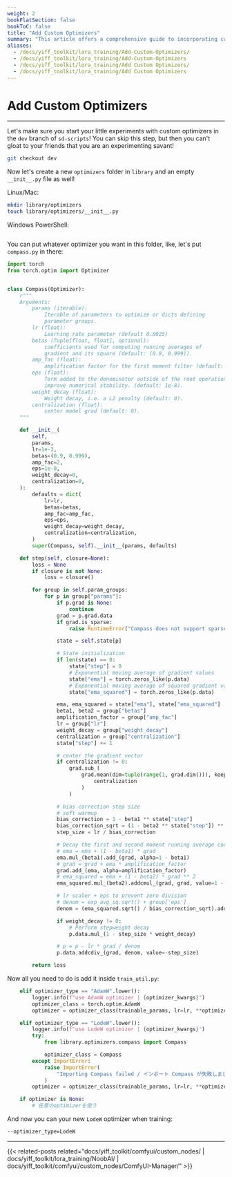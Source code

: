```yaml
---
weight: 2
bookFlatSection: false
bookToC: false
title: "Add Custom Optimizers"
summary: "This article offers a comprehensive guide to incorporating custom optimizers into the `sd-scripts` library. It covers the process of setting up a new optimizers folder and crafting a custom optimizer class using Python."
aliases:
  - /docs/yiff_toolkit/lora_training/Add-Custom-Optimizers/
  - /docs/yiff_toolkit/lora_training/Add-Custom-Optimizers
  - /docs/yiff_toolkit/lora_training/Add Custom Optimizers/
  - /docs/yiff_toolkit/lora_training/Add Custom Optimizers
---
```


<!--markdownlint-disable MD025 -->

# Add Custom Optimizers

---

Let's make sure you start your little experiments with custom optimizers in the `dev` branch of `sd-scripts`! You can skip this step, but then you can't gloat to your friends that you are an experimenting savant!

```bash
git checkout dev
```

Now let's create a new `optimizers` folder in `library` and an empty `__init__.py` file as well!

Linux/Mac:

```bash
mkdir library/optimizers
touch library/optimizers/__init__.py
```

Windows PowerShell:

```pwsh
```

You can put whatever optimizer you want in this folder, like, let's put `compass.py` in there:

```py
import torch
from torch.optim import Optimizer


class Compass(Optimizer):
    r"""
    Arguments:
        params (iterable):
            Iterable of parameters to optimize or dicts defining
            parameter groups.
        lr (float):
            Learning rate parameter (default 0.0025)
        betas (Tuple[float, float], optional):
            coefficients used for computing running averages of
            gradient and its square (default: (0.9, 0.999)).
        amp_fac (float):
            amplification factor for the first moment filter (default: 2).
        eps (float):
            Term added to the denominator outside of the root operation to
            improve numerical stability. (default: 1e-8).
        weight_decay (float):
            Weight decay, i.e. a L2 penalty (default: 0).
        centralization (float):
            center model grad (default: 0).
    """

    def __init__(
        self,
        params,
        lr=1e-3,
        betas=(0.9, 0.999),
        amp_fac=2,
        eps=1e-8,
        weight_decay=0,
        centralization=0,
    ):
        defaults = dict(
            lr=lr,
            betas=betas,
            amp_fac=amp_fac,
            eps=eps,
            weight_decay=weight_decay,
            centralization=centralization,
        )
        super(Compass, self).__init__(params, defaults)

    def step(self, closure=None):
        loss = None
        if closure is not None:
            loss = closure()

        for group in self.param_groups:
            for p in group["params"]:
                if p.grad is None:
                    continue
                grad = p.grad.data
                if grad.is_sparse:
                    raise RuntimeError("Compass does not support sparse gradients")

                state = self.state[p]

                # State initialization
                if len(state) == 0:
                    state["step"] = 0
                    # Exponential moving average of gradient values
                    state["ema"] = torch.zeros_like(p.data)
                    # Exponential moving average of squared gradient values
                    state["ema_squared"] = torch.zeros_like(p.data)

                ema, ema_squared = state["ema"], state["ema_squared"]
                beta1, beta2 = group["betas"]
                amplification_factor = group["amp_fac"]
                lr = group["lr"]
                weight_decay = group["weight_decay"]
                centralization = group["centralization"]
                state["step"] += 1

                # center the gradient vector
                if centralization != 0:
                    grad.sub_(
                        grad.mean(dim=tuple(range(1, grad.dim())), keepdim=True).mul_(
                            centralization
                        )
                    )

                # bias correction step size
                # soft warmup
                bias_correction = 1 - beta1 ** state["step"]
                bias_correction_sqrt = (1 - beta2 ** state["step"]) ** (1 / 2)
                step_size = lr / bias_correction

                # Decay the first and second moment running average coefficient
                # ema = ema + (1 - beta1) * grad
                ema.mul_(beta1).add_(grad, alpha=1 - beta1)
                # grad = grad + ema * amplification_factor
                grad.add_(ema, alpha=amplification_factor)
                # ema_squared = ema + (1 - beta2) * grad ** 2
                ema_squared.mul_(beta2).addcmul_(grad, grad, value=1 - beta2)

                # lr scaler + eps to prevent zero division
                # denom = exp_avg_sq.sqrt() + group['eps']
                denom = (ema_squared.sqrt() / bias_correction_sqrt).add_(group["eps"])

                if weight_decay != 0:
                    # Perform stepweight decay
                    p.data.mul_(1 - step_size * weight_decay)

                # p = p - lr * grad / denom
                p.data.addcdiv_(grad, denom, value=-step_size)

        return loss
```

Now all you need to do is add it inside `train_util.py`:

```py
    elif optimizer_type == "AdamW".lower():
        logger.info(f"use AdamW optimizer | {optimizer_kwargs}")
        optimizer_class = torch.optim.AdamW
        optimizer = optimizer_class(trainable_params, lr=lr, **optimizer_kwargs)

    elif optimizer_type == "LodeW".lower():
        logger.info(f"use LodeW optimizer | {optimizer_kwargs}")
        try:
            from library.optimizers.compass import Compass

            optimizer_class = Compass
        except ImportError:
            raise ImportError(
                "Importing Compass failed / インポート Compass が失敗しました。"
            )
        optimizer = optimizer_class(trainable_params, lr=lr, **optimizer_kwargs)

    if optimizer is None:
        # 任意のoptimizerを使う
```

And now you can your new `LodeW` optimizer when training:

```bash
--optimizer_type=LodeW
```

---

<!--
HUGO_SEARCH_EXCLUDE_START
-->
{{< related-posts related="docs/yiff_toolkit/comfyui/custom_nodes/ | docs/yiff_toolkit/lora_training/NoobAI/ | docs/yiff_toolkit/comfyui/custom_nodes/ComfyUI-Manager/" >}}
<!--
HUGO_SEARCH_EXCLUDE_END
-->
